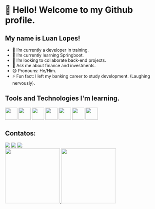 # 👋 Hello! Welcome to my Github profile.
## My name is Luan Lopes!

- 🔭 I’m currently a developer in training.
- 🌱 I’m currently learning Springboot.
- 👯 I’m looking to collaborate back-end projects.
- 💬 Ask me about finance and investments.
- 😄 Pronouns: He/Him.
- ⚡ Fun fact: I left my banking career to study development. (Laughing nervously).

## Tools and Technologies I'm learning.
<img src="https://cdn.jsdelivr.net/gh/devicons/devicon@latest/icons/javascript/javascript-original.svg" width="40" height="40"/>
<img src="https://cdn.jsdelivr.net/gh/devicons/devicon@latest/icons/java/java-original-wordmark.svg" width="40" height="40"/>
<img src="https://cdn.jsdelivr.net/gh/devicons/devicon@latest/icons/spring/spring-original-wordmark.svg" width="40" height="40"/>
<img src="https://cdn.jsdelivr.net/gh/devicons/devicon@latest/icons/python/python-original.svg" width="40" height="40"/>
<img src="https://cdn.jsdelivr.net/gh/devicons/devicon@latest/icons/intellij/intellij-original.svg" width="40" height="40"/>
<img src="https://cdn.jsdelivr.net/gh/devicons/devicon@latest/icons/vscode/vscode-original-wordmark.svg" width="40" height="40"/>
<img src="https://cdn.jsdelivr.net/gh/devicons/devicon@latest/icons/git/git-original.svg" width="40" height="40"/>
          
## Contatos:
<div>
<a href="https://www.instagram.com/luannllopes/" target="_blank"><img loading="lazy" src="https://img.shields.io/badge/-Instagram-%23E4405F?style=for-the-badge&logo=instagram&logoColor=white" target="_blank"></a>
<a href = "mailto:luannllopes@gmail.com"><img loading="lazy" src="https://img.shields.io/badge/Gmail-D14836?style=for-the-badge&logo=gmail&logoColor=white" target="_blank"></a>
<a href="https://www.linkedin.com/in/luan-lopes-b05201117/" target="_blank"><img loading="lazy" src="https://img.shields.io/badge/-LinkedIn-%230077B5?style=for-the-badge&logo=linkedin&logoColor=white" target="_blank"></a>   
</div>

<div>
<a href="https://github.com/luannllopes">
<img loading="lazy" height="180em" src="https://github-readme-stats.vercel.app/api/top-langs/?username=luannllopes&layout=compact&langs_count=7&theme=dracula"/>
<img loading="lazy" height="180em" src="https://github-readme-stats.vercel.app/api?username=luannllopes&show_icons=true&theme=dracula&include_all_commits=true&count_private=true"/>
</div>
